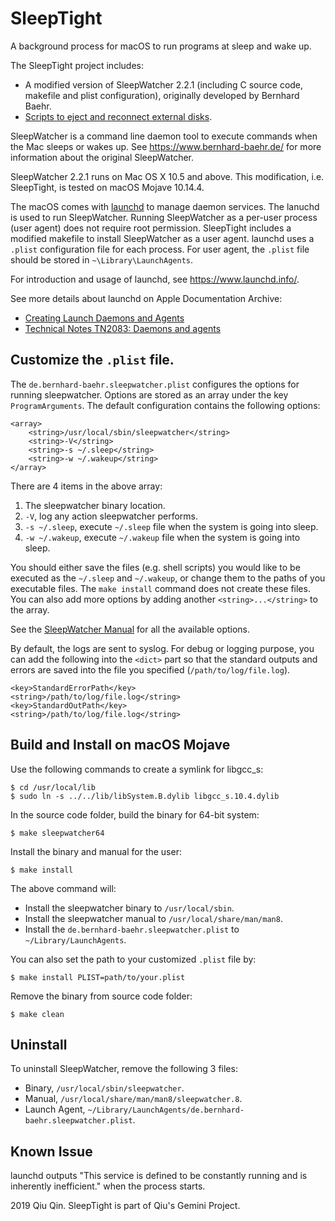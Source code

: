 # SleepTight
A background process for macOS to run programs at sleep and wake up. 

The SleepTight project includes:
* A modified version of SleepWatcher 2.2.1 (including C source code, makefile and plist configuration), originally developed by Bernhard Baehr.
* [Scripts to eject and reconnect external disks](example).

SleepWatcher is a command line daemon tool to execute commands when the Mac sleeps or wakes up. See https://www.bernhard-baehr.de/ for more information about the original SleepWatcher.

SleepWatcher 2.2.1 runs on Mac OS X 10.5 and above. This modification, i.e. SleepTight, is tested on macOS Mojave 10.14.4.

The macOS comes with [launchd](https://en.wikipedia.org/wiki/Launchd) to manage daemon services. The lanuchd is used to run SleepWatcher. Running SleepWatcher as a per-user process (user agent) does not require root permission. SleepTight includes a modified makefile to install SleepWatcher as a user agent. launchd uses a `.plist` configuration file for each process. For user agent, the `.plist` file should be stored in `~\Library\LaunchAgents`.

For introduction and usage of launchd, see https://www.launchd.info/.

See more details about launchd on Apple Documentation Archive: 
* [Creating Launch Daemons and Agents](https://developer.apple.com/library/archive/documentation/MacOSX/Conceptual/BPSystemStartup/Chapters/CreatingLaunchdJobs.html#//apple_ref/doc/uid/10000172i-SW7-BCIEDDBJ)
* [Technical Notes TN2083: Daemons and agents](https://developer.apple.com/library/archive/technotes/tn2083/_index.html)

## Customize the `.plist` file.
The `de.bernhard-baehr.sleepwatcher.plist` configures the options for running sleepwatcher. Options are stored as an array under the key `ProgramArguments`. The default configuration contains the following options:
```
<array>
    <string>/usr/local/sbin/sleepwatcher</string>
    <string>-V</string>
    <string>-s ~/.sleep</string>
    <string>-w ~/.wakeup</string>
</array>
```
There are 4 items in the above array:
1. The sleepwatcher binary location.
2. `-V`, log any action sleepwatcher performs.
3. `-s ~/.sleep`, execute `~/.sleep` file when the system is going into sleep.
4. `-w ~/.wakeup`, execute `~/.wakeup` file when the system is going into sleep.

You should either save the files (e.g. shell scripts) you would like to be executed as the `~/.sleep` and `~/.wakeup`, or change them to the paths of you executable files. The `make install` command does not create these files. You can also add more options by adding another `<string>...</string>` to the array.

See the [SleepWatcher Manual](https://htmlpreview.github.io/?https://github.com/qiuosier/SleepTight/blob/master/sleepwatcher_manual.html) for all the available options.

By default, the logs are sent to syslog. For debug or logging purpose, you can add the following into the `<dict>` part so that the standard outputs and errors are saved into the file you specified (`/path/to/log/file.log`).
```
<key>StandardErrorPath</key>
<string>/path/to/log/file.log</string>
<key>StandardOutPath</key>
<string>/path/to/log/file.log</string>
```

## Build and Install on macOS Mojave
Use the following commands to create a symlink for libgcc_s:
```
$ cd /usr/local/lib
$ sudo ln -s ../../lib/libSystem.B.dylib libgcc_s.10.4.dylib
```

In the source code folder, build the binary for 64-bit system:
```
$ make sleepwatcher64
```

Install the binary and manual for the user:
```
$ make install
```
The above command will:
* Install the sleepwatcher binary to `/usr/local/sbin`.
* Install the sleepwatcher manual to `/usr/local/share/man/man8`.
* Install the `de.bernhard-baehr.sleepwatcher.plist` to `~/Library/LaunchAgents`.

You can also set the path to your customized `.plist` file by:
```
$ make install PLIST=path/to/your.plist
```

Remove the binary from source code folder:
```
$ make clean
```

## Uninstall
To uninstall SleepWatcher, remove the following 3 files:
* Binary, `/usr/local/sbin/sleepwatcher`.
* Manual, `/usr/local/share/man/man8/sleepwatcher.8`.
* Launch Agent, `~/Library/LaunchAgents/de.bernhard-baehr.sleepwatcher.plist`.

## Known Issue
launchd outputs "This service is defined to be constantly running and is inherently inefficient." when the process starts.

2019 Qiu Qin. SleepTight is part of Qiu's Gemini Project.
